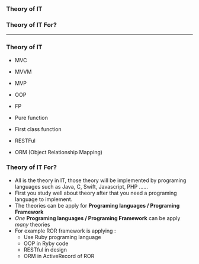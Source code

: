 ### Theory of IT
### Theory of IT For?

--------------------

### Theory of IT
  - MVC
  - MVVM
  - MVP
  
  - OOP
  - FP
  
  - Pure function
  - First class function
  
  - RESTFul
  
  - ORM (Object Relationship Mapping)
  
### Theory of IT For?
  - All is the theory in IT, those theory will be implemented by programing languages such as Java, C, Swift, Javascript, PHP ......
  - First you study well about theory after that you need a programing language to implement.
  - The theories can be apply for **Programing languages / Programing Framework**
  - *One* **Programing languages / Programing Framework** can be apply *many* theories
  - For example ROR framework is applying :
    - Use Ruby programing language
    - OOP in Ryby code
    - RESTful in design
    - ORM in ActiveRecord of ROR
